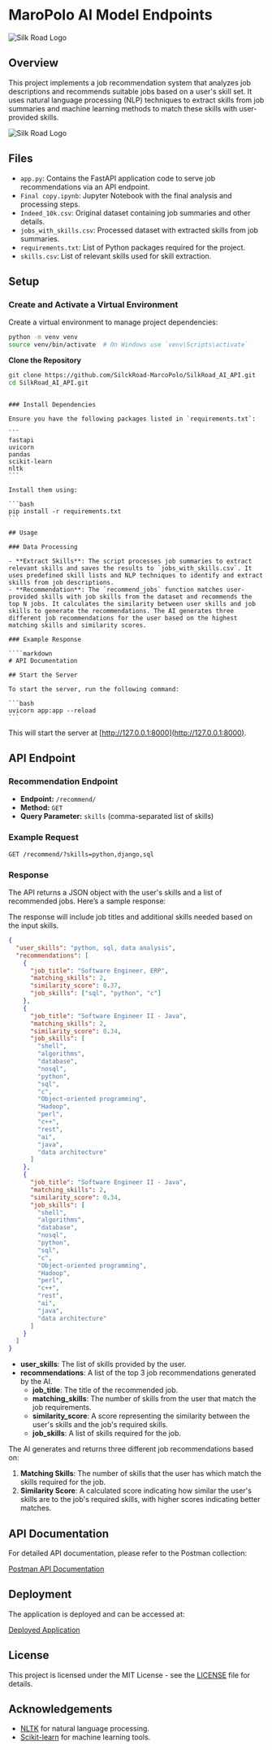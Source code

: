 
# MaroPolo AI Model Endpoints
![Silk Road Logo](./logo.jpg)

## Overview

This project implements a job recommendation system that analyzes job descriptions and recommends suitable jobs based on a user's skill set. It uses natural language processing (NLP) techniques to extract skills from job summaries and machine learning methods to match these skills with user-provided skills.

![Silk Road Logo](./silkroad.jpg)

## Files

- `app.py`: Contains the FastAPI application code to serve job recommendations via an API endpoint.
- `Final copy.ipynb`: Jupyter Notebook with the final analysis and processing steps.
- `Indeed_10k.csv`: Original dataset containing job summaries and other details.
- `jobs_with_skills.csv`: Processed dataset with extracted skills from job summaries.
- `requirements.txt`: List of Python packages required for the project.
- `skills.csv`: List of relevant skills used for skill extraction.

## Setup

### Create and Activate a Virtual Environment

Create a virtual environment to manage project dependencies:

```bash
python -m venv venv
source venv/bin/activate  # On Windows use `venv\Scripts\activate`
```
**Clone the Repository**

   ```bash
   git clone https://github.com/SilckRoad-MarcoPolo/SilkRoad_AI_API.git
   cd SilkRoad_AI_API.git

```

````

### Install Dependencies

Ensure you have the following packages listed in `requirements.txt`:

```
fastapi
uvicorn
pandas
scikit-learn
nltk
```

Install them using:

```bash
pip install -r requirements.txt
```

## Usage

### Data Processing

- **Extract Skills**: The script processes job summaries to extract relevant skills and saves the results to `jobs_with_skills.csv`. It uses predefined skill lists and NLP techniques to identify and extract skills from job descriptions.
- **Recommendation**: The `recommend_jobs` function matches user-provided skills with job skills from the dataset and recommends the top N jobs. It calculates the similarity between user skills and job skills to generate the recommendations. The AI generates three different job recommendations for the user based on the highest matching skills and similarity scores.

### Example Response

````markdown
# API Documentation

## Start the Server

To start the server, run the following command:

```bash
uvicorn app:app --reload
```
````

This will start the server at [http://127.0.0.1:8000](http://127.0.0.1:8000).

## API Endpoint

### Recommendation Endpoint

- **Endpoint:** `/recommend/`
- **Method:** `GET`
- **Query Parameter:** `skills` (comma-separated list of skills)

### Example Request

```http
GET /recommend/?skills=python,django,sql
```

### Response

The API returns a JSON object with the user's skills and a list of recommended jobs. Here’s a sample response:

The response will include job titles and additional skills needed based on the input skills.

```json
{
  "user_skills": "python, sql, data analysis",
  "recommendations": [
    {
      "job_title": "Software Engineer, ERP",
      "matching_skills": 2,
      "similarity_score": 0.37,
      "job_skills": ["sql", "python", "c"]
    },
    {
      "job_title": "Software Engineer II - Java",
      "matching_skills": 2,
      "similarity_score": 0.34,
      "job_skills": [
        "shell",
        "algorithms",
        "database",
        "nosql",
        "python",
        "sql",
        "c",
        "Object-oriented programming",
        "Hadoop",
        "perl",
        "c++",
        "rest",
        "ai",
        "java",
        "data architecture"
      ]
    },
    {
      "job_title": "Software Engineer II - Java",
      "matching_skills": 2,
      "similarity_score": 0.34,
      "job_skills": [
        "shell",
        "algorithms",
        "database",
        "nosql",
        "python",
        "sql",
        "c",
        "Object-oriented programming",
        "Hadoop",
        "perl",
        "c++",
        "rest",
        "ai",
        "java",
        "data architecture"
      ]
    }
  ]
}
```

- **user_skills**: The list of skills provided by the user.
- **recommendations**: A list of the top 3 job recommendations generated by the AI.
  - **job_title**: The title of the recommended job.
  - **matching_skills**: The number of skills from the user that match the job requirements.
  - **similarity_score**: A score representing the similarity between the user's skills and the job's required skills.
  - **job_skills**: A list of skills required for the job.

The AI generates and returns three different job recommendations based on:

1. **Matching Skills**: The number of skills that the user has which match the skills required for the job.
2. **Similarity Score**: A calculated score indicating how similar the user's skills are to the job's required skills, with higher scores indicating better matches.

## API Documentation

For detailed API documentation, please refer to the Postman collection:

[Postman API Documentation](https://documenter.getpostman.com/view/29368996/2sAXqne4Yp)

## Deployment

The application is deployed and can be accessed at:

[Deployed Application](https://recipe-recommender-w5nk.onrender.com/)

## License

This project is licensed under the MIT License - see the [LICENSE](LICENSE) file for details.

## Acknowledgements

- [NLTK](https://www.nltk.org/) for natural language processing.
- [Scikit-learn](https://scikit-learn.org/) for machine learning tools.


